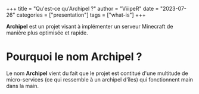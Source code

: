+++
title = "Qu'est-ce qu'Archipel ?"
author = "ViiipeR"
date = "2023-07-26"
categories = ["presentation"]
tags = ["what-is"]
+++

**Archipel** est un projet visant à implémenter un serveur Minecraft de manière plus optimisée et rapide.

<!--more-->

# Pourquoi le nom Archipel ?

Le nom **Archipel** vient du fait que le projet est contitué d'une multitude de micro-services (ce qui ressemble à un archipel d'îles) qui fonctionnent main dans la main.